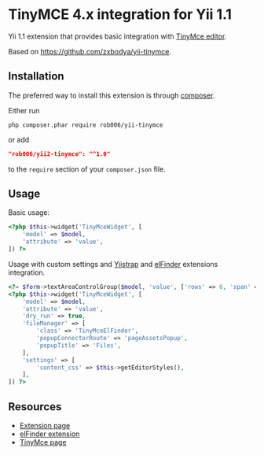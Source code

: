 TinyMCE 4.x integration for Yii 1.1
===================================

Yii 1.1 extension that provides basic integration with [TinyMce editor](https://www.tinymce.com/).

Based on https://github.com/zxbodya/yii-tinymce.


Installation
------------

The preferred way to install this extension is through [composer](https://getcomposer.org/download/).

Either run

```shell
php composer.phar require rob006/yii-tinymce
```

or add

```json
"rob006/yii2-tinymce": "^1.0"
```

to the `require` section of your `composer.json` file.


Usage
-----

Basic usage:

```php
<?php $this->widget('TinyMceWidget', [
	'model' => $model,
	'attribute' => 'value',
]) ?>
```

Usage with custom settings and [Yiistrap](http://www.getyiistrap.com/) and [elFinder](https://github.com/rob006/yii-elfinder2) extensions integration.

```php
<?= $form->textAreaControlGroup($model, 'value', ['rows' => 6, 'span' => 8,]) ?>
<?php $this->widget('TinyMceWidget', [
	'model' => $model,
	'attribute' => 'value',
	'dry_run' => true,
	'fileManager' => [
		'class' => 'TinyMceElFinder',
		'popupConnectorRoute' => 'pageAssetsPopup',
		'popupTitle' => 'Files',
	],
	'settings' => [
		'content_css' => $this->getEditorStyles(),
	],
]) ?>
```
Resources
---------

 * [Extension page](https://github.com/rob006/yii-tinymce)
 * [elFinder extension](https://github.com/rob006/yii-elfinder2)
 * [TinyMce page](https://www.tinymce.com/)

